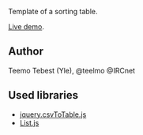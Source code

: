 Template of a sorting table.

<a href="http://yle.fi/uutiset/seitseman_kilon_siika_ja_muut_ennatyskalat__katso_vuosituhannen_vonkaleet/6957402" target="_blank">Live demo</a>.

## Author

Teemo Tebest (Yle), @teelmo @IRCnet

## Used libraries

- <a href="https://code.google.com/p/jquerycsvtotable/" target="_blank">jquery.csvToTable.js</a>
- <a href="List.js" target="_blank">List.js</a>
